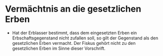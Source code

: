 # Vermächtnis an die gesetzlichen Erben

- Hat der Erblasser bestimmt, dass dem eingesetzten Erben ein Erbschaftsgegenstand nicht zufallen soll, so gilt der Gegenstand als den gesetzlichen Erben vermacht. Der Fiskus gehört nicht zu den gesetzlichen Erben im Sinne dieser Vorschrift.

